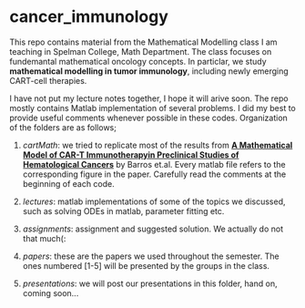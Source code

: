 # cancer_immunology
This repo contains material from the Mathematical Modelling class I am teaching in Spelman College, Math Department.
The class focuses on fundemantal mathematical oncology concepts. In particlar, we study **mathematical modelling in tumor immunology**, 
including newly emerging CART-cell therapies. 

I have not put my lecture notes together, I hope it will arive soon. The repo mostly contains 
Matlab implementation of several problems. I did my best to provide useful comments whenever possible in these codes. 
Organization of the folders are as follows;

1.  *cartMath*: we tried to replicate most of the results from **[A Mathematical Model of CAR-T Immunotherapyin Preclinical Studies of Hematological Cancers](https://pubmed.ncbi.nlm.nih.gov/34208323/)** by Barros et.al. Every matlab file refers to the corresponding figure in the paper. Carefully read the comments at the beginning of each code.

2.  *lectures*: matlab implementations of some of the topics we discussed, such as solving ODEs in matlab, parameter fitting etc.

3.  *assignments*: assignment and suggested solution. We actually do not that much(:

4.  *papers*: these are the papers we used throughout the semester. The ones numbered [1-5] will be presented by the groups in the class.

5.  *presentations*: we will post our presentations in this folder, hand on, coming soon...
